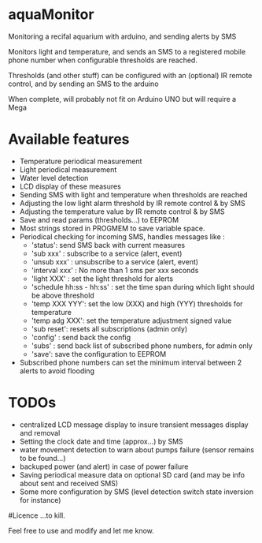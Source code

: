 # aquaMonitor
Monitoring a recifal aquarium with arduino, and sending alerts by SMS

Monitors light and temperature, and sends an SMS to a registered mobile phone number when configurable thresholds are reached.

Thresholds (and other stuff) can be configured with an (optional) IR remote control, and by sending an SMS to the arduino


When complete, will probably not fit on Arduino UNO but will require a Mega

# Available features
* Temperature periodical measurement
* Light periodical measurement
* Water level detection
* LCD display of these measures
* Sending SMS with light and temperature when thresholds are reached
* Adjusting the low light alarm threshold by IR remote control & by SMS
* Adjusting the temperature value by IR remote control & by SMS
* Save and read params (thresholds...) to EEPROM
* Most strings stored in PROGMEM to save variable space.
* Periodical checking for incoming SMS, handles messages like :
  * 'status': send SMS back with current measures
  * 'sub xxx' : subscribe to a service (alert, event)
  * 'unsub xxx' : unsubscribe to a service (alert, event)
  * 'interval xxx' : No more than 1 sms per xxx seconds
  * 'light XXX' : set the light threshold for alerts
  * 'schedule hh:ss - hh:ss' : set the time span during which light should be above threshold
  * 'temp XXX YYY': set the low (XXX) and high (YYY) thresholds for temperature
  * 'temp adg XXX': set the temperature adjustment signed value
  * 'sub reset': resets all subscriptions (admin only)
  * 'config' : send back the config
  * 'subs' : send back list of subscribed phone numbers, for admin only
  * 'save': save the configuration to EEPROM
* Subscribed phone numbers can set the minimum interval between 2 alerts to avoid flooding


# TODOs
* centralized LCD message display to insure transient messages display and removal
* Setting the clock date and time (approx...) by SMS
* water movement detection to warn about pumps failure (sensor remains to be found...) 
* backuped power (and alert) in case of power failure
* Saving periodical measure data on optional SD card (and may be info about sent and received SMS)
* Some more configuration by SMS (level detection switch state inversion for instance)

#Licence
...to kill.

Feel free to use and modify and let me know.
